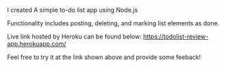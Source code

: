 I created A simple to-do list app using Node.js

Functionality includes posting, deleting, and marking list elements as done.

Live link hosted by Heroku can be found below: https://todolist-review-app.herokuapp.com/

Feel free to try it at the link shown above and provide some feeback!

